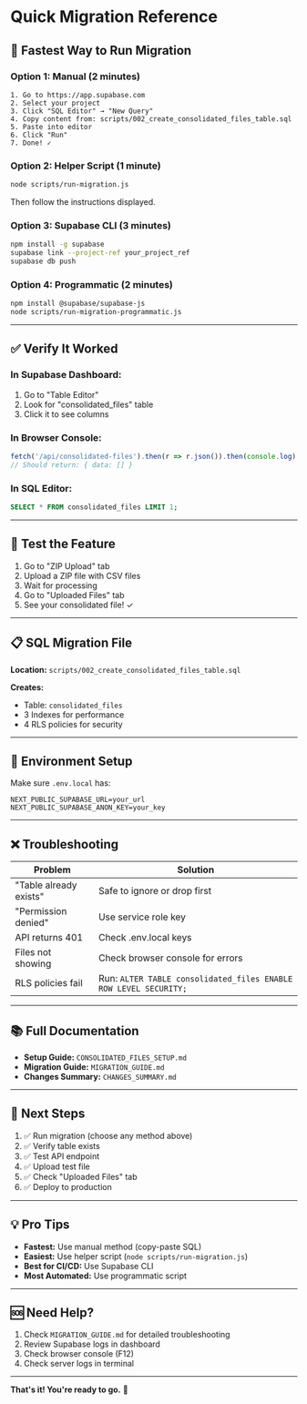 # Quick Migration Reference

## 🚀 Fastest Way to Run Migration

### Option 1: Manual (2 minutes)
```
1. Go to https://app.supabase.com
2. Select your project
3. Click "SQL Editor" → "New Query"
4. Copy content from: scripts/002_create_consolidated_files_table.sql
5. Paste into editor
6. Click "Run"
7. Done! ✓
```

### Option 2: Helper Script (1 minute)
```bash
node scripts/run-migration.js
```
Then follow the instructions displayed.

### Option 3: Supabase CLI (3 minutes)
```bash
npm install -g supabase
supabase link --project-ref your_project_ref
supabase db push
```

### Option 4: Programmatic (2 minutes)
```bash
npm install @supabase/supabase-js
node scripts/run-migration-programmatic.js
```

---

## ✅ Verify It Worked

### In Supabase Dashboard:
1. Go to "Table Editor"
2. Look for "consolidated_files" table
3. Click it to see columns

### In Browser Console:
```javascript
fetch('/api/consolidated-files').then(r => r.json()).then(console.log)
// Should return: { data: [] }
```

### In SQL Editor:
```sql
SELECT * FROM consolidated_files LIMIT 1;
```

---

## 🧪 Test the Feature

1. Go to "ZIP Upload" tab
2. Upload a ZIP file with CSV files
3. Wait for processing
4. Go to "Uploaded Files" tab
5. See your consolidated file! ✓

---

## 📋 SQL Migration File

**Location:** `scripts/002_create_consolidated_files_table.sql`

**Creates:**
- Table: `consolidated_files`
- 3 Indexes for performance
- 4 RLS policies for security

---

## 🔧 Environment Setup

Make sure `.env.local` has:
```
NEXT_PUBLIC_SUPABASE_URL=your_url
NEXT_PUBLIC_SUPABASE_ANON_KEY=your_key
```

---

## ❌ Troubleshooting

| Problem | Solution |
|---------|----------|
| "Table already exists" | Safe to ignore or drop first |
| "Permission denied" | Use service role key |
| API returns 401 | Check .env.local keys |
| Files not showing | Check browser console for errors |
| RLS policies fail | Run: `ALTER TABLE consolidated_files ENABLE ROW LEVEL SECURITY;` |

---

## 📚 Full Documentation

- **Setup Guide:** `CONSOLIDATED_FILES_SETUP.md`
- **Migration Guide:** `MIGRATION_GUIDE.md`
- **Changes Summary:** `CHANGES_SUMMARY.md`

---

## 🎯 Next Steps

1. ✅ Run migration (choose any method above)
2. ✅ Verify table exists
3. ✅ Test API endpoint
4. ✅ Upload test file
5. ✅ Check "Uploaded Files" tab
6. ✅ Deploy to production

---

## 💡 Pro Tips

- **Fastest:** Use manual method (copy-paste SQL)
- **Easiest:** Use helper script (`node scripts/run-migration.js`)
- **Best for CI/CD:** Use Supabase CLI
- **Most Automated:** Use programmatic script

---

## 🆘 Need Help?

1. Check `MIGRATION_GUIDE.md` for detailed troubleshooting
2. Review Supabase logs in dashboard
3. Check browser console (F12)
4. Check server logs in terminal

---

**That's it! You're ready to go.** 🎉
